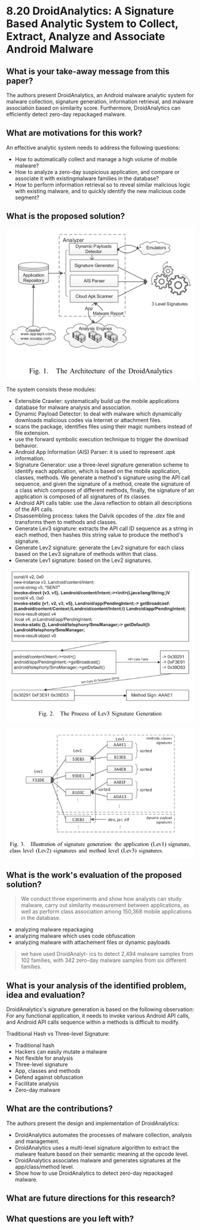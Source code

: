 # 8.20 DroidAnalytics: A Signature Based Analytic System to Collect, Extract, Analyze and Associate Android Malware


## What is your take-away message from this paper?
The authors present DroidAnalytics, an Android malware analytic system for malware collection, signature generation, information retrieval, and malware association based on similarity score. Furthermore, DroidAnalytics can efficiently detect zero-day repackaged malware.


## What are motivations for this work?
An effective analytic system needs to address the following questions:
- How to automatically collect and manage a high volume of mobile malware?
- How to analyze a zero-day suspicious application, and compare or associate it with existingmalware families in the database?
- How to perform information retrieval so to reveal similar malicious logic with existing malware, and to quickly identify the new malicious code segment?


## What is the proposed solution?

![](../pic/8.20_architecture.png)

The system consists these modules:
- Extensible Crawler: systematically build up the mobile applications database for malware analysis and association.
- Dynamic Payload Detector: to deal with malware which dynamically downloads malicious codes via Internet or attachment files.
 - scans the package, identifies files using their magic numbers instead of file extension.
 - use the forward symbolic execution technique to trigger the download behavior.
- Android App Information (AIS) Parser: it is used to represent *.apk* information.
- Signature Generator: use a three-level signature generation scheme to identify each application, which is based on the mobile application, classes, methods. We generate a method's signature using the API call sequence, and given the signature of a method, create the signature of a class which composes of different methods, finally, the signature of an application is composed of all signatures of its classes.
 - Android API calls table: use the Java reflection to obtain all descriptions of the API calls.
 - Disassembling process: takes the Dalvik opcodes of the *.dex* file and transforms them to methods and classes.
 - Generate Lev3 signature: extracts the API call ID sequence as a string in each method, then hashes this string value to produce the method's signature.
 - Generate Lev2 signature: generate the Lev2 signature for each class based on the Lev3 signature of methods within that class.
 - Generate Lev1 signature: based on the Lev2 signatures.

 ![](../pic/8.20_signature.png)

 ![](../pic/8.20_signature2.png)


## What is the work's evaluation of the proposed solution?
>We conduct three experiments and show how analysts can study malware, carry out similarity measurement between applications, as well as perform class association among 150,368 mobile applications in the database.

- analyzing malware repackaging
- analyzing malware which uses code obfuscation
- analyzing malware with attachement files or dynamic payloads

>we have used DroidAnalyt- ics to detect 2,494 malware samples from 102 families, with 342 zero-day malware samples from six different families.


## What is your analysis of the identified problem, idea and evaluation?
DroidAnalytics's signature generation is based on the following observation: For any functional application, it needs to invoke various Android API calls, and Android API calls sequence within a methods is difficult to modify.

Traditional Hash vs Three-level Signature:
- Traditional hash
 - Hackers can easily mutate a malware
 - Not flexible for analysis
- Three-level signature
 - App, classes and methods
 - Defend against obfuscation
 - Facilitate analysis
 - Zero-day malware


## What are the contributions?
The authors present the design and implementation of DroidAnalytics:
- DroidAnalytics automates the processes of malware collection, analysis and management.
- DroidAnalytics uses a multi-level signature algorithm to extract the malware feature based on their semantic meaning at the opcode level.
- DroidAnalytics associates malware and generates signatures at the app/class/method level.
- Show how to use DroidAnalytics to detect zero-day repackaged malware.


## What are future directions for this research?
## What questions are you left with?
